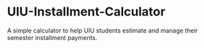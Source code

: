 # UIU-Installment-Calculator
A simple calculator to help UIU students estimate and manage their semester installment payments.
